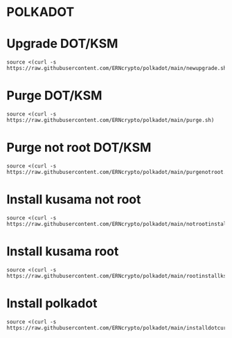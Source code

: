 # POLKADOT
# Upgrade DOT/KSM
    source <(curl -s https://raw.githubusercontent.com/ERNcrypto/polkadot/main/newupgrade.sh)
# Purge DOT/KSM
    source <(curl -s https://raw.githubusercontent.com/ERNcrypto/polkadot/main/purge.sh)
# Purge not root DOT/KSM
    source <(curl -s https://raw.githubusercontent.com/ERNcrypto/polkadot/main/purgenotroot.sh)
# Install kusama not root
    source <(curl -s https://raw.githubusercontent.com/ERNcrypto/polkadot/main/notrootinstallksm.sh.sh)
# Install kusama root
    source <(curl -s https://raw.githubusercontent.com/ERNcrypto/polkadot/main/rootinstallksm.sh.sh)
# Install polkadot 
    source <(curl -s https://raw.githubusercontent.com/ERNcrypto/polkadot/main/installdotcurl.sh)

